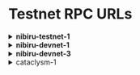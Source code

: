 # Testnet RPC URLs

<details>

<summary><strong>nibiru-testnet-1</strong></summary>

Full Node RPC URL: **https://rpc.testnet-1.nibiru.fi:443**

Archive Node RPC URL: **https://rpc.archive.testnet-1.nibiru.fi:443**



Full Node gRPC URL: **grpc.testnet-1.nibiru.fi:443**

Archive Node gRPC URL: **grpc.archive.testnet-1.nibiru.fi:443**



Full Node EVM RPC URL: **https://evm-rpc.testnet-1.nibiru.fi:443**

Archive Node EVM RPC URL: **https://evm-rpc.archive.testnet-1.nibiru.fi:443**



EVM WebSocket URL: **wss://evm-rpc-ws.testnet-1.nibiru.fi**

EVM Chain ID: **7210**

</details>

<details>

<summary><strong>nibiru-devnet-1</strong></summary>

Full Node RPC URL: **https://rpc.devnet-1.nibiru.fi:443**

Archive Node RPC URL: **https://rpc.archive.devnet-1.nibiru.fi:443**



Full Node gRPC URL: **grpc.devnet-1.nibiru.fi:443**

Archive Node gRPC URL: **grpc.archive.devnet-1.nibiru.fi:443**



Full Node EVM RPC URL: **https://evm-rpc.devnet-1.nibiru.fi:443**

Archive Node EVM RPC URL: **https://evm-rpc.archive.devnet-1.nibiru.fi:443**



EVM WebSocket URL: **wss://evm-rpc-ws.devnet-1.nibiru.fi**

EVM Chain ID: **7220**

</details>

<details>

<summary><strong>nibiru-devnet-3</strong></summary>

Full Node RPC URL: **https://rpc.devnet-3.nibiru.fi:443**

Archive Node RPC URL: **https://rpc.archive.devnet-3.nibiru.fi:443**



Full Node gRPC URL: **grpc.devnet-3.nibiru.fi:443**

Archive Node gRPC URL: **grpc.archive.devnet-3.nibiru.fi:443**



Full Node EVM RPC URL: **https://evm-rpc.devnet-3.nibiru.fi:443**

Archive Node EVM RPC URL: **https://evm-rpc.archive.devnet-3.nibiru.fi:443**



EVM WebSocket URL: **wss://evm-rpc-ws.devnet-3.nibiru.fi**

EVM Chain ID: **7222**

</details>

<details>

<summary>cataclysm-1</summary>

ull Node RPC URL: **https://rpc.nibiru.fi:443**

Archive Node RPC URL: **https://rpc.archive.nibiru.fi:443**



Full Node gRPC URL: **grpc.nibiru.fi:443**

Archive Node gRPC URL: **grpc.archive.nibiru.fi:443**



Full Node EVM RPC URL: **https://evm-rpc.nibiru.fi:443**

Archive Node EVM RPC URL: **https://evm-rpc.archive.nibiru.fi:443**



EVM WebSocket URL: **wss://evm-rpc-ws.nibiru.fi**

EVM Chain ID: **7200**

</details>

